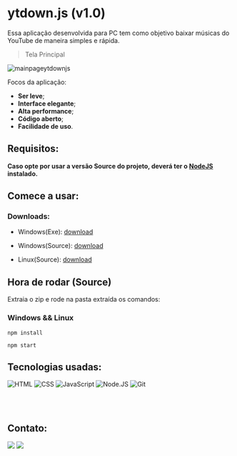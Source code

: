 # ytdown.js (v1.0)

Essa aplicação desenvolvida para PC tem como objetivo baixar músicas do YouTube de maneira simples e rápida.

>Tela Principal
>
![mainpageytdownjs](https://github.com/lordvitor11/ytdown.js/assets/65216891/a7f06fad-e82a-425d-b33f-76a19613f6fa)



Focos da aplicação:

 - **Ser leve**;
 - **Interface elegante**;
 - **Alta performance**;
 - **Código aberto**;
 - **Facilidade de uso**.

## Requisitos:

**Caso opte por usar a versão Source do projeto, deverá ter o [NodeJS][node-link] instalado.** <br>

[node-link]: https://nodejs.org/en/download/

## Comece a usar:

### Downloads:

 - Windows(Exe): [download](https://sourceforge.net/projects/ytdown-py/files/ytdown.js%20Setup%201.0.0.exe/download)
 - Windows(Source): [download](https://github.com/lordvitor11/ytdown.js/files/14161338/ytdown.js.zip)

 - Linux(Source): [download](https://github.com/lordvitor11/ytdown.js/files/14161338/ytdown.js.zip)


## Hora de rodar (Source)

Extraia o zip e rode na pasta extraída os comandos:

### Windows && Linux
```
npm install
```

```
npm start
```


## Tecnologias usadas:
<div style="display: inline_block">
    <img src="https://skillicons.dev/icons?i=html" title="HTML">
    <img src="https://skillicons.dev/icons?i=css" title="CSS">
    <img src="https://skillicons.dev/icons?i=js" title="JavaScript">
    <img src="https://skillicons.dev/icons?i=nodejs" title="Node.JS">
    <img src="https://skillicons.dev/icons?i=git" title="Git">
</div>

</br></br>

## Contato:
<a href="https://discord.gg/42rtjvwzGf" target="_blank"><img src="https://img.shields.io/badge/Discord-7289DA?style=for-the-badge&logo=discord&logoColor=white" target="_blank"></a> 
<a href = "mailto:vitorcesarsouza7@gmail.com"><img src="https://img.shields.io/badge/-Gmail-%23333?style=for-the-badge&logo=gmail&logoColor=white" target="_blank"></a>

